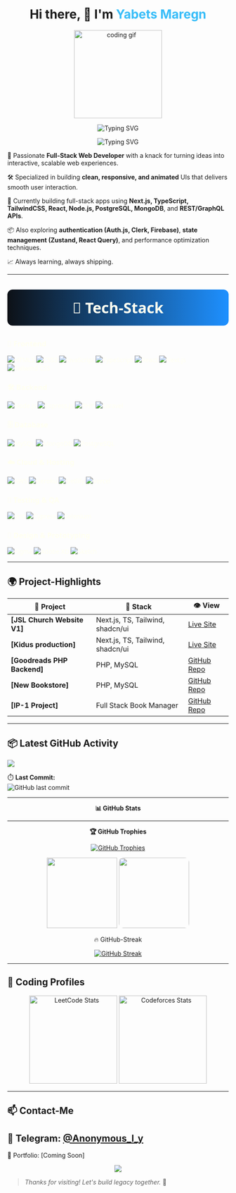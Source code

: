 <h1 align="center">Hi there, 👋 I'm <span style="color:#38BDF8">Yabets Maregn</span></h1>
<p align="center">
  <img src="https://media.giphy.com/media/qgQUggAC3Pfv687qPC/giphy.gif" height="200" alt="coding gif" />
</p>
<p align="center">
  <img src="https://readme-typing-svg.demolab.com?font=Fira+Code&size=24&duration=3000&pause=1000&color=38BDF8&center=true&vCenter=true&width=600&lines=Hey+there!+I'm+Yabets+%2F+Anon.;Full+Stack+Web+Developer;Frontend+%7C+Backend+%7C+Database+%7C+Git+Lover" alt="Typing SVG" />
</p>
<p align="center">
  <img src="https://readme-typing-svg.demolab.com?font=Fira+Code&size=24&duration=3000&pause=1000&color=006400&center=true&vCenter=true&width=220&lines=About+Me" alt="Typing SVG" />
</p>
<p >
  🎯 Passionate <strong>Full-Stack Web Developer</strong> with a knack for turning ideas into interactive, scalable web experiences.
</p>
<p >
  🛠️ Specialized in building <strong>clean, responsive, and animated</strong> UIs that delivers smooth user interaction.
</p>
<p >
  🌱 Currently building full-stack apps using <strong>Next.js, TypeScript, TailwindCSS, React, Node.js,  PostgreSQL, MongoDB</strong>, and <strong>REST/GraphQL APIs</strong>.
</p>
<p >
  📦 Also exploring <strong>authentication (Auth.js, Clerk, Firebase)</strong>, <strong>state management (Zustand,  React Query)</strong>, and performance optimization techniques.
</p>
<p >
  📈 Always learning, always shipping.
</p>

---


<p align="center" style="background: linear-gradient(90deg, #0D1117, #1E90FF); padding: 18px 0; border-radius: 12px; color: #FFFFF0; font-weight: 700; font-size: 2.4em; margin-bottom: 30px; font-family: 'Segoe UI', Tahoma, Geneva, Verdana, sans-serif;">
  🧰 Tech-Stack
</p>

<div style="max-width: 920px; margin: auto; color: #FFFFF0; font-family: 'Segoe UI', Tahoma, Geneva, Verdana, sans-serif;">


  <div class="tech-category">
    <h3>🎨 Frontend</h3>
    <p align="left">
      <img src="https://img.shields.io/badge/-HTML5-E34F26?style=for-the-badge&logo=html5&logoColor=white" alt="HTML5" />
      <img src="https://img.shields.io/badge/-CSS3-1572B6?style=for-the-badge&logo=css3" alt="CSS3" />
      <img src="https://img.shields.io/badge/-JavaScript-F7DF1E?style=for-the-badge&logo=javascript&logoColor=black" alt="JavaScript" />
      <img src="https://img.shields.io/badge/-TypeScript-3178C6?style=for-the-badge&logo=typescript" alt="TypeScript" />
      <img src="https://img.shields.io/badge/-React-20232A?style=for-the-badge&logo=react" alt="React" />
      <img src="https://img.shields.io/badge/-Next.js-000?style=for-the-badge&logo=next.js" alt="Next.js" />
      <img src="https://img.shields.io/badge/-Tailwind%20CSS-38B2AC?style=for-the-badge&logo=tailwind-css" alt="Tailwind CSS" />
    </p>
  </div>

  <div class="tech-category">
    <h3>🛠️ Backend</h3>
    <p align="left">
      <img src="https://img.shields.io/badge/-Node.js-339933?style=for-the-badge&logo=node.js" alt="Node.js" />
      <img src="https://img.shields.io/badge/-Express.js-000000?style=for-the-badge&logo=express" alt="Express.js" />
      <img src="https://img.shields.io/badge/-PHP-777BB4?style=for-the-badge&logo=php" alt="PHP" />
      <img src="https://img.shields.io/badge/-Laravel-FF2D20?style=for-the-badge&logo=laravel" alt="Laravel" />
    </p>
  </div>

  <div class="tech-category">
    <h3>🗄️ Database</h3>
    <p align="left">
      <img src="https://img.shields.io/badge/-MySQL-4479A1?style=for-the-badge&logo=mysql" alt="MySQL" />
      <img src="https://img.shields.io/badge/-MongoDB-47A248?style=for-the-badge&logo=mongodb" alt="MongoDB" />
      <img src="https://img.shields.io/badge/-PostgreSQL-336791?style=for-the-badge&logo=postgresql" alt="PostgreSQL" />
    </p>
  </div>

  <div class="tech-category">
    <h3>☁️ Cloud & Hosting</h3>
    <p align="left">
      <img src="https://img.shields.io/badge/-AWS-232F3E?style=for-the-badge&logo=amazon-aws" alt="AWS" />
      <img src="https://img.shields.io/badge/-Heroku-430098?style=for-the-badge&logo=heroku" alt="Heroku" />
      <img src="https://img.shields.io/badge/-Netlify-00C7B7?style=for-the-badge&logo=netlify" alt="Netlify" />
      <img src="https://img.shields.io/badge/-Vercel-000000?style=for-the-badge&logo=vercel" alt="Vercel" />
    </p>
  </div>

  <div class="tech-category">
    <h3>🧪 Testing & QA</h3>
    <p align="left">
      <img src="https://img.shields.io/badge/-Jest-C21325?style=for-the-badge&logo=jest" alt="Jest" />
      <img src="https://img.shields.io/badge/-Cypress-17202C?style=for-the-badge&logo=cypress" alt="Cypress" />
      <img src="https://img.shields.io/badge/-Selenium-43B02A?style=for-the-badge&logo=selenium" alt="Selenium" />
    </p>
  </div>

  <div class="tech-category">
    <h3>🎨 Design & Prototyping</h3>
    <p align="left">
      <img src="https://img.shields.io/badge/-Figma-F24E1E?style=for-the-badge&logo=figma" alt="Figma" />
      <img src="https://img.shields.io/badge/-AdobeXD-FF61F6?style=for-the-badge&logo=adobexd" alt="Adobe XD" />
      <img src="https://img.shields.io/badge/-Sketch-F7B500?style=for-the-badge&logo=sketch" alt="Sketch" />
    </p>
  </div>

</div>


---
## 🌍 Project-Highlights 

| 🚀 Project | 🔧 Stack | 👁️ View |
|-----------|----------|---------|
| **[JSL Church Website V1]** | Next.js, TS, Tailwind, shadcn/ui | [Live Site](https://jsl-evvu.vercel.app/) |
| **[Kidus production]** | Next.js, TS, Tailwind, shadcn/ui | [Live Site](https://kidus-production.vercel.app/) |
| **[Goodreads PHP Backend]** | PHP, MySQL | [GitHub Repo](https://github.com/anon381/goodreads-php-backend) |
| **[New Bookstore]** | PHP, MySQL | [GitHub Repo](https://github.com/anon381/new_bookstore-main) |
| **[IP-1 Project]** | Full Stack Book Manager | [GitHub Repo](https://github.com/anon381/IP-1-Project) |

---

## 📦 Latest GitHub Activity
<img src="https://github-readme-activity-graph.vercel.app/graph?username=anon381&bg_color=0D1117&color=1E90FF&line=1E90FF&point=FFFFFF&area=true" />


⏱️ **Last Commit:**  
![GitHub last commit](https://img.shields.io/github/last-commit/anon381/anon381?style=for-the-badge)

---
<p align="center" style=" font-weight: bold; margin: 0;">
  📊 GitHub Stats
</p>

---
<p align="center" style=" font-weight: bold; margin: 0;">
  🏆 GitHub Trophies
</p>
 
<p align="center">
  <a href="https://github.com/ryo-ma/github-profile-trophy">
    <img src="https://github-profile-trophy.vercel.app/?username=anon381&theme=algolia&column=7&margin-w=10&margin-h=10&no-bg=true&no-frame=true" alt="GitHub Trophies"/>
  </a>
</p>


<p align="center">
  <img src="https://github-readme-stats.vercel.app/api?username=anon381&show_icons=true&count_private=true&bg_color=0D1117&title_color=FFFFF0&text_color=FFFFF0&icon_color=1E90FF" height="160"/>
  <a href="https://github.com/anon381" target="_blank" style="display:inline-block;">
  <img 
    src="https://github-readme-stats.vercel.app/api/top-langs/?username=anon381&layout=compact&bg_color=0D1117&title_color=FFFFF0&text_color=FFFFF0&icon_color=1E90FF" 
    height="160" 
    style="border-radius:10px; transition: transform 0.3s ease, box-shadow 0.3s ease;"
    onmouseover="this.style.transform='scale(1.05)'; this.style.boxShadow='0 0 15px rgba(30,144,255,0.6)';"
    onmouseout="this.style.transform='scale(1)'; this.style.boxShadow='none';"
  />
</a>

</p>


<p align="center">
  🔥 GitHub-Streak
</p>

<p align="center">
  <a href="https://github.com/denvercoder1/github-readme-streak-stats">
    <img src="https://github-readme-streak-stats.herokuapp.com?user=anon381&background=0D1117&ring=1E90FF&fire=1E90FF&currStreakLabel=FFFFF0&sideLabels=FFFFF0&dates=FFFFF0&sideNums=FFFFF0&currStreakNum=FFFFF0&stroke=1E90FF" alt="GitHub Streak" />
  </a>
</p>






---

## 🧠 Coding Profiles

<p align="center">
  <img src="https://leetcard.jacoblin.cool/anonized?theme=dark&bg_color=0D1117&font=Fira+Code&ext=contest&ext_color=1E90FF&ext_opacity=100&font_color=FFFFF0" height="200" alt="LeetCode Stats"/>
  <a href="https://codeforces.com/profile/anonized">
    <img src="https://codeforces-readme-stats.vercel.app/api/card?username=anonized&theme=github_dark&title_color=FFFFF0&icon_color=1E90FF&text_color=FFFFF0&bg_color=0D1117" height="200" alt="Codeforces Stats"/>
  </a>
</p>

---

## 📫 Contact-Me

📧 Telegram: [@Anonymous_l_y](https://t.me/Anonymous_l_y)
------------------------------------
📂 Portfolio: [Coming Soon]  
<p align="center">
  <img src="https://capsule-render.vercel.app/api?type=waving&color=38BDF8&height=100&section=footer"/>
</p>

> _Thanks for visiting! Let's build legacy together._ 🚀
